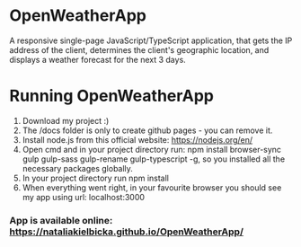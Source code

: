 # OpenWeatherApp
 A responsive single-page JavaScript/TypeScript application, that gets the IP address of the client, determines the client's geographic location, and displays a weather forecast for the next 3 days.
 
# Running OpenWeatherApp
 1. Download my project :)
 2. The /docs folder is only to create github pages - you can remove it.
 3. Install node.js from this official website: https://nodejs.org/en/
 4. Open cmd and in your project directory run: npm install browser-sync gulp gulp-sass gulp-rename gulp-typescript -g, so you installed all the necessary packages globally.
 5. In your project directory run npm install
 6. When everything went right, in your favourite browser you should see my app using url: localhost:3000

### App is available online: https://nataliakielbicka.github.io/OpenWeatherApp/
